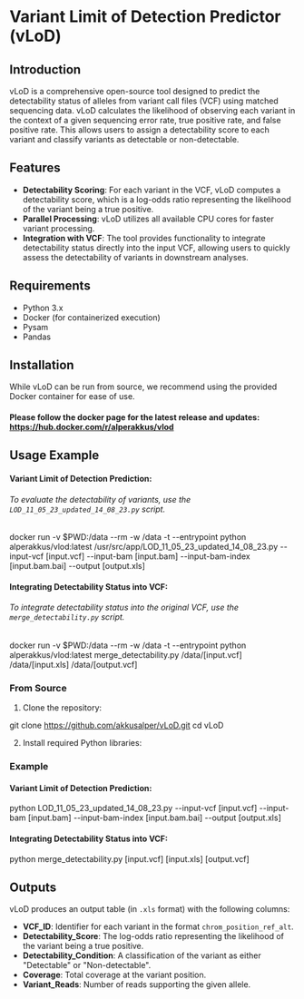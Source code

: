 # Variant Limit of Detection Predictor (vLoD)

## Introduction

vLoD is a comprehensive open-source tool designed to predict the detectability status of alleles from variant call files (VCF) using matched sequencing data. 
vLoD calculates the likelihood of observing each variant in the context of a given sequencing error rate, true positive rate, and false positive rate. This allows users to assign a detectability score to each variant and classify variants as detectable or non-detectable.

## Features

- **Detectability Scoring**: For each variant in the VCF, vLoD computes a detectability score, which is a log-odds ratio representing the likelihood of the variant being a true positive.
- **Parallel Processing**: vLoD utilizes all available CPU cores for faster variant processing.
- **Integration with VCF**: The tool provides functionality to integrate detectability status directly into the input VCF, allowing users to quickly assess the detectability of variants in downstream analyses.

## Requirements

- Python 3.x
- Docker (for containerized execution)
- Pysam
- Pandas

## Installation

While vLoD can be run from source, we recommend using the provided Docker container for ease of use.

#### Please follow the docker page for the latest release and updates: https://hub.docker.com/r/alperakkus/vlod

## Usage Example

#### Variant Limit of Detection Prediction:
###### To evaluate the detectability of variants, use the `LOD_11_05_23_updated_14_08_23.py` script.
docker run -v $PWD:/data --rm -w /data -t --entrypoint python alperakkus/vlod:latest /usr/src/app/LOD_11_05_23_updated_14_08_23.py --input-vcf [input.vcf] --input-bam [input.bam] --input-bam-index [input.bam.bai] --output [output.xls]

#### Integrating Detectability Status into VCF:
###### To integrate detectability status into the original VCF, use the `merge_detectability.py` script.
docker run -v $PWD:/data --rm -w /data -t --entrypoint python alperakkus/vlod:latest merge_detectability.py /data/[input.vcf] /data/[input.xls] /data/[output.vcf]

### From Source

1. Clone the repository:

git clone https://github.com/akkusalper/vLoD.git
cd vLoD

2. Install required Python libraries:

### Example

#### Variant Limit of Detection Prediction:
python LOD_11_05_23_updated_14_08_23.py --input-vcf [input.vcf] --input-bam [input.bam] --input-bam-index [input.bam.bai] --output [output.xls]

#### Integrating Detectability Status into VCF:
python merge_detectability.py [input.vcf] [input.xls] [output.vcf]

## Outputs

vLoD produces an output table (in `.xls` format) with the following columns:

- **VCF_ID**: Identifier for each variant in the format `chrom_position_ref_alt`.
- **Detectability_Score**: The log-odds ratio representing the likelihood of the variant being a true positive.
- **Detectability_Condition**: A classification of the variant as either "Detectable" or "Non-detectable".
- **Coverage**: Total coverage at the variant position.
- **Variant_Reads**: Number of reads supporting the given allele.
